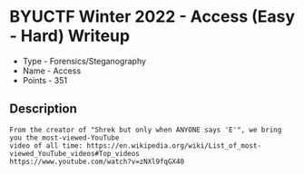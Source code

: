 # BYUCTF Winter 2022 - Access (Easy - Hard) Writeup
* Type - Forensics/Steganography
* Name - Access
* Points - 351

## Description
```
From the creator of "Shrek but only when ANYONE says 'E'", we bring you the most-viewed-YouTube 
video of all time: https://en.wikipedia.org/wiki/List_of_most-viewed_YouTube_videos#Top_videos 
https://www.youtube.com/watch?v=zNXl9fqGX40
```
